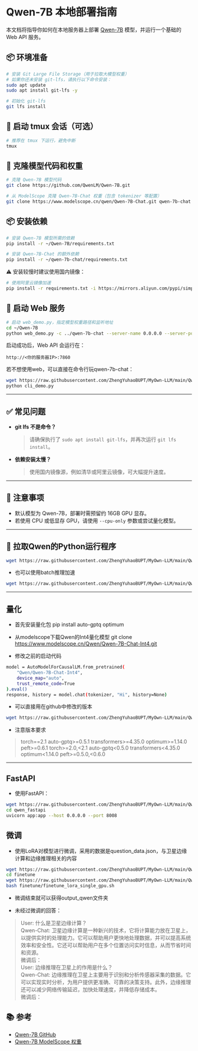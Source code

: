# Qwen-7B 本地部署指南

本文档将指导你如何在本地服务器上部署 [Qwen-7B](https://github.com/QwenLM/Qwen-7B) 模型，并运行一个基础的 Web API 服务。

## 📦 环境准备

```bash
# 安装 Git Large File Storage（用于拉取大模型权重）
# 如果你还未安装 git-lfs，请执行以下命令安装：
sudo apt update
sudo apt install git-lfs -y

# 初始化 git-lfs
git lfs install
```

## 🧱 启动 tmux 会话（可选）

```bash
# 推荐在 tmux 下运行，避免中断
tmux
```

## 🔄 克隆模型代码和权重

```bash
# 克隆 Qwen-7B 模型代码
git clone https://github.com/QwenLM/Qwen-7B.git

# 从 ModelScope 克隆 Qwen-7B-Chat 权重（包含 tokenizer 等配置）
git clone https://www.modelscope.cn/qwen/Qwen-7B-Chat.git qwen-7b-chat
```

## 📦 安装依赖

```bash
# 安装 Qwen-7B 模型所需的依赖
pip install -r ~/Qwen-7B/requirements.txt

# 安装 Qwen-7B-Chat 的额外依赖
pip install -r ~/qwen-7b-chat/requirements.txt
```

⚠️ 安装较慢时建议使用国内镜像：

```bash
# 使用阿里云镜像加速
pip install -r requirements.txt -i https://mirrors.aliyun.com/pypi/simple
```

## 🚀 启动 Web 服务

```bash
# 启动 web_demo.py，指定模型权重路径和监听地址
cd ~/Qwen-7B
python web_demo.py -c ../qwen-7b-chat --server-name 0.0.0.0 --server-port 7860
```

启动成功后，Web API 会运行在：

```
http://<你的服务器IP>:7860
```

若不想使用web，可以直接在命令行玩qwen-7b-chat：
```bash
wget https://raw.githubusercontent.com/ZhengYuhaoBUPT/MyOwn-LLM/main/Qwen/cli_demo.py
python cli_demo.py
```

---

## ✅ 常见问题

- **git lfs 不是命令？**
  > 请确保执行了 `sudo apt install git-lfs`，并再次运行 `git lfs install`。

- **依赖安装太慢？**
  > 使用国内镜像源，例如清华或阿里云镜像，可大幅提升速度。

---

## 🧠 注意事项

- 默认模型为 Qwen-7B，部署时需预留约 16GB GPU 显存。
- 若使用 CPU 或低显存 GPU，请使用 `--cpu-only` 参数或尝试量化模型。

---

## 🤪 拉取Qwen的Python运行程序

```bash
wget https://raw.githubusercontent.com/ZhengYuhaoBUPT/MyOwn-LLM/main/Qwen/StartQwen.py
```
- 也可以使用batch推理加速
```bash
wget https://raw.githubusercontent.com/ZhengYuhaoBUPT/MyOwn-LLM/main/Qwen/Batch_Inference.py
```

---

## 量化

- 首先安装量化包
pip install auto-gptq optimum
- 从modelscope下载Qwen的Int4量化模型
git clone https://www.modelscope.cn/Qwen/Qwen-7B-Chat-Int4.git

- 修改之前的启动代码
```bash
model = AutoModelForCausalLM.from_pretrained(
    "Qwen/Qwen-7B-Chat-Int4",
    device_map="auto",
    trust_remote_code=True
).eval()
response, history = model.chat(tokenizer, "Hi", history=None)
```

- 可以直接用在github中修改的版本
```bash
wget https://raw.githubusercontent.com/ZhengYuhaoBUPT/MyOwn-LLM/main/Qwen/GPTQ_Batch_Inference.py
```

- 注意版本要求
> torch==2.1 auto-gptq>=0.5.1 transformers>=4.35.0 optimum>=1.14.0 peft>=0.6.1
torch>=2.0,<2.1 auto-gptq<0.5.0 transformers<4.35.0 optimum<1.14.0 peft>=0.5.0,<0.6.0
---

## FastAPI
- 使用FastAPI：
```bash
wget https://raw.githubusercontent.com/ZhengYuhaoBUPT/MyOwn-LLM/main/Qwen/qwen_fastapi
cd qwen_fastapi
uvicorn app:app --host 0.0.0.0 --port 8008
```

## 微调
- 使用LoRA对模型进行微调，采用的数据是question_data.json，与卫星边缘计算和边缘推理相关的内容
```bash
wget https://raw.githubusercontent.com/ZhengYuhaoBUPT/MyOwn-LLM/main/Qwen/question_data.json
cd finetune
wget https://raw.githubusercontent.com/ZhengYuhaoBUPT/MyOwn-LLM/main/Qwen/finetune_lora_single_gpu.sh
bash finetune/finetune_lora_single_gpu.sh
```
- 微调结束就可以获得output_qwen文件夹
  
- 未经过微调的回答：
>User: 什么是卫星边缘计算？  
>Qwen-Chat: 卫星边缘计算是一种新兴的技术，它将计算能力放在卫星上，以提供实时的处理能力。它可以帮助用户更快地处理数据，并可以提高系统效率和安全性。它还可以帮助用户在多个位置访问实时信息，从而节省时间和资源。   
>微调后：   
>User: 边缘推理在卫星上的作用是什么？  
>Qwen-Chat: 边缘推理在卫星上主要用于识别和分析传感器采集的数据。它可以实现实时分析，为用户提供更准确、可靠的决策支持。此外，边缘推理还可以减少网络传输延迟，加快处理速度，并降低存储成本。   
>微调后：


## 📚 参考

- [Qwen-7B GitHub](https://github.com/QwenLM/Qwen-7B)
- [Qwen-7B ModelScope 权重](https://modelscope.cn/models/qwen/Qwen-7B-Chat/summary)
